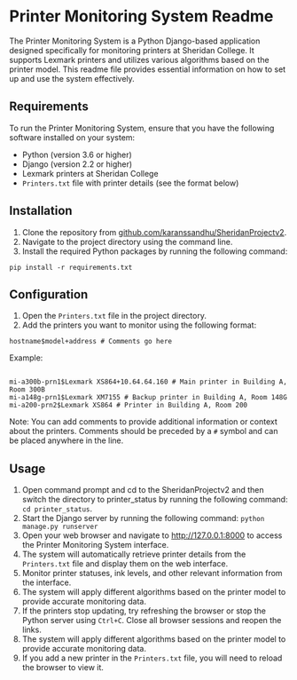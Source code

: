 # Printer Monitoring System Readme

The Printer Monitoring System is a Python Django-based application designed specifically for monitoring printers at Sheridan College. It supports Lexmark printers and utilizes various algorithms based on the printer model. This readme file provides essential information on how to set up and use the system effectively.

## Requirements

To run the Printer Monitoring System, ensure that you have the following software installed on your system:

- Python (version 3.6 or higher)
- Django (version 2.2 or higher)
- Lexmark printers at Sheridan College
- `Printers.txt` file with printer details (see the format below)

## Installation

1. Clone the repository from [github.com/karanssandhu/SheridanProjectv2](github.com/karanssandhu/SheridanProjectv2).
2. Navigate to the project directory using the command line.
3. Install the required Python packages by running the following command:


`pip install -r requirements.txt`


## Configuration

1. Open the `Printers.txt` file in the project directory.
2. Add the printers you want to monitor using the following format:

`hostname$model+address # Comments go here`

Example:
```

mi-a300b-prn1$Lexmark XS864+10.64.64.160 # Main printer in Building A, Room 300B
mi-a148g-prn1$Lexmark XM7155 # Backup printer in Building A, Room 148G
mi-a200-prn2$Lexmark XS864 # Printer in Building A, Room 200

```

Note: You can add comments to provide additional information or context about the printers. Comments should be preceded by a `#` symbol and can be placed anywhere in the line.

## Usage

1. Open command prompt and cd to the SheridanProjectv2 and then switch the directory to printer_status by running the following command: `cd printer_status`. 
2. Start the Django server by running the following command:
`python manage.py runserver`
3. Open your web browser and navigate to <http://127.0.0.1:8000> to access the Printer Monitoring System interface.
4. The system will automatically retrieve printer details from the `Printers.txt` file and display them on the web interface.
5. Monitor printer statuses, ink levels, and other relevant information from the interface.
6. The system will apply different algorithms based on the printer model to provide accurate monitoring data.
7. If the printers stop updating, try refreshing the browser or stop the Python server using `Ctrl+C`. Close all browser sessions and reopen the links.
8. The system will apply different algorithms based on the printer model to provide accurate monitoring data.
9. If you add a new printer in the `Printers.txt` file, you will need to reload the browser to view it.



